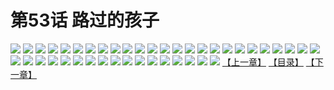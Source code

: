 # 第53话 路过的孩子
![](https://s1.baozimh.com/scomic/sanyanxiaotianlu-samanhua/0/52-behd/1.jpg)
![](https://s1.baozimh.com/scomic/sanyanxiaotianlu-samanhua/0/52-behd/2.jpg)
![](https://s1.baozimh.com/scomic/sanyanxiaotianlu-samanhua/0/52-behd/3.jpg)
![](https://s1.baozimh.com/scomic/sanyanxiaotianlu-samanhua/0/52-behd/4.jpg)
![](https://s1.baozimh.com/scomic/sanyanxiaotianlu-samanhua/0/52-behd/5.jpg)
![](https://s1.baozimh.com/scomic/sanyanxiaotianlu-samanhua/0/52-behd/6.jpg)
![](https://s1.baozimh.com/scomic/sanyanxiaotianlu-samanhua/0/52-behd/7.jpg)
![](https://s1.baozimh.com/scomic/sanyanxiaotianlu-samanhua/0/52-behd/8.jpg)
![](https://s1.baozimh.com/scomic/sanyanxiaotianlu-samanhua/0/52-behd/9.jpg)
![](https://s1.baozimh.com/scomic/sanyanxiaotianlu-samanhua/0/52-behd/10.jpg)
![](https://s1.baozimh.com/scomic/sanyanxiaotianlu-samanhua/0/52-behd/11.jpg)
![](https://s1.baozimh.com/scomic/sanyanxiaotianlu-samanhua/0/52-behd/12.jpg)
![](https://s1.baozimh.com/scomic/sanyanxiaotianlu-samanhua/0/52-behd/13.jpg)
![](https://s1.baozimh.com/scomic/sanyanxiaotianlu-samanhua/0/52-behd/14.jpg)
![](https://s1.baozimh.com/scomic/sanyanxiaotianlu-samanhua/0/52-behd/15.jpg)
![](https://s1.baozimh.com/scomic/sanyanxiaotianlu-samanhua/0/52-behd/16.jpg)
![](https://s1.baozimh.com/scomic/sanyanxiaotianlu-samanhua/0/52-behd/17.jpg)
![](https://s1.baozimh.com/scomic/sanyanxiaotianlu-samanhua/0/52-behd/18.jpg)
![](https://s1.baozimh.com/scomic/sanyanxiaotianlu-samanhua/0/52-behd/19.jpg)
![](https://s1.baozimh.com/scomic/sanyanxiaotianlu-samanhua/0/52-behd/20.jpg)
![](https://s1.baozimh.com/scomic/sanyanxiaotianlu-samanhua/0/52-behd/21.jpg)
![](https://s1.baozimh.com/scomic/sanyanxiaotianlu-samanhua/0/52-behd/22.jpg)
![](https://s1.baozimh.com/scomic/sanyanxiaotianlu-samanhua/0/52-behd/23.jpg)
![](https://s1.baozimh.com/scomic/sanyanxiaotianlu-samanhua/0/52-behd/24.jpg)
![](https://s1.baozimh.com/scomic/sanyanxiaotianlu-samanhua/0/52-behd/25.jpg)
![](https://s1.baozimh.com/scomic/sanyanxiaotianlu-samanhua/0/52-behd/26.jpg)
![](https://s1.baozimh.com/scomic/sanyanxiaotianlu-samanhua/0/52-behd/27.jpg)
![](https://s1.baozimh.com/scomic/sanyanxiaotianlu-samanhua/0/52-behd/28.jpg)
![](https://s1.baozimh.com/scomic/sanyanxiaotianlu-samanhua/0/52-behd/29.jpg)
![](https://s1.baozimh.com/scomic/sanyanxiaotianlu-samanhua/0/52-behd/30.jpg)
![](https://s1.baozimh.com/scomic/sanyanxiaotianlu-samanhua/0/52-behd/31.jpg)
![](https://s1.baozimh.com/scomic/sanyanxiaotianlu-samanhua/0/52-behd/32.jpg)
![](https://s1.baozimh.com/scomic/sanyanxiaotianlu-samanhua/0/52-behd/33.jpg)
![](https://s1.baozimh.com/scomic/sanyanxiaotianlu-samanhua/0/52-behd/34.jpg)
![](https://s1.baozimh.com/scomic/sanyanxiaotianlu-samanhua/0/52-behd/35.jpg)
![](https://s1.baozimh.com/scomic/sanyanxiaotianlu-samanhua/0/52-behd/36.jpg)
![](https://s1.baozimh.com/scomic/sanyanxiaotianlu-samanhua/0/52-behd/37.jpg)
![](https://s1.baozimh.com/scomic/sanyanxiaotianlu-samanhua/0/52-behd/38.jpg)
![](https://s1.baozimh.com/scomic/sanyanxiaotianlu-samanhua/0/52-behd/39.jpg)
![](https://s1.baozimh.com/scomic/sanyanxiaotianlu-samanhua/0/52-behd/40.jpg)
![](https://s1.baozimh.com/scomic/sanyanxiaotianlu-samanhua/0/52-behd/41.jpg)
![](https://s1.baozimh.com/scomic/sanyanxiaotianlu-samanhua/0/52-behd/42.jpg)
[【上一章】](./52.md)
[【目录】](./README.md)
[【下一章】](./54.md)

